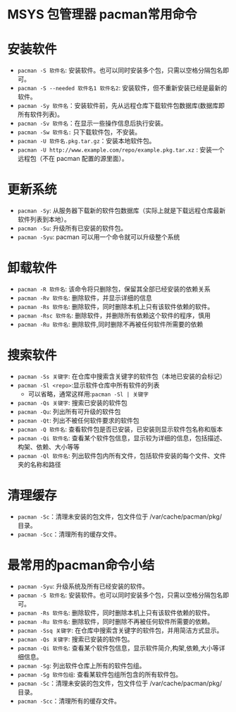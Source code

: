 # MSYS 包管理器 pacman常用命令

# 安装软件
- `pacman -S 软件名`: 安装软件。也可以同时安装多个包，只需以空格分隔包名即可。
- `pacman -S --needed 软件名1 软件名2`: 安装软件，但不重新安装已经是最新的软件。
- `pacman -Sy 软件名`：安装软件前，先从远程仓库下载软件包数据库(数据库即所有软件列表)。
- `pacman -Sv 软件名`：在显示一些操作信息后执行安装。
- `pacman -Sw 软件名:` 只下载软件包，不安装。
- `pacman -U 软件名.pkg.tar.gz`：安装本地软件包。
- `pacman -U http://www.example.com/repo/example.pkg.tar.xz` : 安装一个远程包（不在 pacman 配置的源里面）。

# 更新系统
- `pacman -Sy`: 从服务器下载新的软件包数据库（实际上就是下载远程仓库最新软件列表到本地）。
- `pacman -Su`: 升级所有已安装的软件包。
- `pacman -Syu`: pacman 可以用一个命令就可以升级整个系统

# 卸载软件
- `pacman -R 软件名`: 该命令将只删除包，保留其全部已经安装的依赖关系
- `pacman -Rv 软件名`: 删除软件，并显示详细的信息
- `pacman -Rs 软件名`: 删除软件，同时删除本机上只有该软件依赖的软件。
- `pacman -Rsc 软件名`: 删除软件，并删除所有依赖这个软件的程序，慎用
- `pacman -Ru 软件名`: 删除软件,同时删除不再被任何软件所需要的依赖

# 搜索软件
- `pacman -Ss 关键字`: 在仓库中搜索含关键字的软件包（本地已安装的会标记）
- `pacman -Sl <repo>`:显示软件仓库中所有软件的列表
    - 可以省略，通常这样用:`pacman -Sl | 关键字`
- `pacman -Qs 关键字`: 搜索已安装的软件包
- `pacman -Qu`: 列出所有可升级的软件包
- `pacman -Qt`: 列出不被任何软件要求的软件包
- `pacman -Q 软件名`: 查看软件包是否已安装，已安装则显示软件包名称和版本
- `pacman -Qi 软件名`: 查看某个软件包信息，显示较为详细的信息，包括描述、构架、依赖、大小等等
- `pacman -Ql 软件名`: 列出软件包内所有文件，包括软件安装的每个文件、文件夹的名称和路径

# 清理缓存
- `pacman -Sc`：清理未安装的包文件，包文件位于 /var/cache/pacman/pkg/ 目录。
- `pacman -Scc`：清理所有的缓存文件。

# 最常用的pacman命令小结
- `pacman -Syu`: 升级系统及所有已经安装的软件。
- `pacman -S 软件名`: 安装软件。也可以同时安装多个包，只需以空格分隔包名即可。
- `pacman -Rs 软件名`: 删除软件，同时删除本机上只有该软件依赖的软件。
- `pacman -Ru 软件名`: 删除软件，同时删除不再被任何软件所需要的依赖。
- `pacman -Ssq 关键字`: 在仓库中搜索含关键字的软件包，并用简洁方式显示。
- `pacman -Qs 关键字`: 搜索已安装的软件包。
- `pacman -Qi 软件名`: 查看某个软件包信息，显示软件简介,构架,依赖,大小等详细信息。
- `pacman -Sg`: 列出软件仓库上所有的软件包组。
- `pacman -Sg 软件包组`: 查看某软件包组所包含的所有软件包。
- `pacman -Sc`：清理未安装的包文件，包文件位于 /var/cache/pacman/pkg/ 目录。
- `pacman -Scc`：清理所有的缓存文件。

<!-- https://hustlei.github.io/2018/11/msys2-pacman.html -->